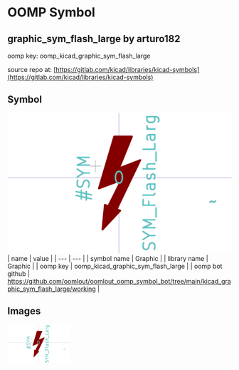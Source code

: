# OOMP Symbol  
## graphic_sym_flash_large  by arturo182  
  
oomp key: oomp_kicad_graphic_sym_flash_large  
  
source repo at: [https://gitlab.com/kicad/libraries/kicad-symbols](https://gitlab.com/kicad/libraries/kicad-symbols)  
## Symbol  
  
[![working.png](working_600.png)](working.png)  
| name | value | 
| --- | --- | 
| symbol name | Graphic | 
| library name | Graphic | 
| oomp key | oomp_kicad_graphic_sym_flash_large | 
| oomp bot github | https://github.com/oomlout/oomlout_oomp_symbol_bot/tree/main/kicad_graphic_sym_flash_large/working | 
## Images  
  
[![working.png](working_140.png)](working.png)  
